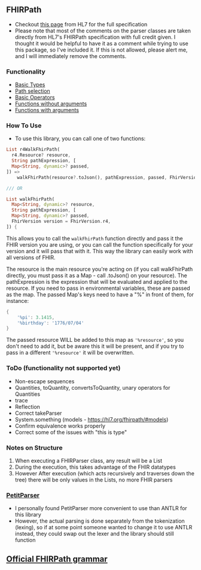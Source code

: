 ## FHIRPath

- Checkout [this page](https://hl7.org/fhirpath/) from HL7 for the full specification
- Please note that most of the comments on the parser classes are taken directly from HL7's
FHIRPath specification with full credit given. I thought it would be helpful to have it as a comment while trying to use this package, so I've included it. If this is not allowed, please alert me, and
I will immediately remove the comments.

### Functionality

- [Basic Types](fhir_path/test/test_basic_types.dart)
- [Path selection](fhir_path/test/test_paths.dart)
- [Basic Operators](fhir_path/test/test_basic_operators.dart)
- [Functions without arguments](fhir_path/test/test_no_arg_fxns.dart)
- [Functions with arguments](fhir_path/test/test_arg_fxns.dart)

### How To Use

- To use this library, you can call one of two functions:

```dart
List r4WalkFhirPath(
  r4.Resource? resource,
  String pathExpression, [
  Map<String, dynamic>? passed,
]) =>
    walkFhirPath(resource?.toJson(), pathExpression, passed, FhirVersion.r4);

/// OR

List walkFhirPath(
  Map<String, dynamic>? resource,
  String pathExpression, [
  Map<String, dynamic>? passed,
  FhirVersion version = FhirVersion.r4,
]) {
```
This allows you to call the ```walkFhirPath``` function directly and pass it the FHIR version you are using, or you can call the function specifically for your version and it will pass that with it. This way the library can easily work with all versions of FHIR.

The resource is the main resource you're acting on (if you call walkFhirPath directly, you must pass it as a Map - call .toJson() on your resource). The pathExpression is the expression that will be evaluated and applied to the resource. If you need to pass in environmental variables, these are passed as the map. The passed Map's keys need to have a "%" in front of them, for instance:

```dart
{
    '%pi': 3.1415,
    '%birthday': '1776/07/04'
}
```

The passed resource WILL be added to this map as `'%resource'`, so you don't need to add it, but be aware this it will be present, and if you try to pass in a different `'%resource'` it will be overwritten.

### ToDo (functionality not supported yet)

- Non-escape sequences
- Quantities, toQuantity, convertsToQuantity, unary operators for Quantities
- trace
- Reflection
- Correct takeParser
- System.something (models - https://hl7.org/fhirpath/#models)
- Confirm equivalence works properly
- Correct some of the issues with "this is type"

### Notes on Structure

1. When executing a FHIRParser class, any result will be a List<dynamic>
2. During the execution, this takes advantage of the FHIR datatypes
2. However After execution (which acts recursively and traverses down the tree) there will be only values in the Lists, no more FHIR parsers

### [PetitParser](https://pub.dev/packages/petitparser)
- I personally found PetitParser more convenient to use than ANTLR for this library
- However, the actual parsing is done separately from the tokenization (lexing), so if at some point someone wanted to change it to use ANTLR instead, they could swap out the lexer and the library should still function

## [Official FHIRPath grammar](https://hl7.org/fhirpath/fhirpath.g4)
